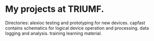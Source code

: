 # My projects at TRIUMF.

Directories:
alexioc
    testing and prototyping for new devices.
capfast
    contains schematics for logical device operation and processing.
data
    logging and analysis.
training
    learning material.
